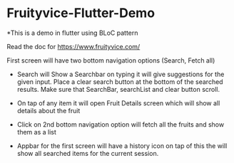 # Fruityvice-Flutter-Demo

*This is a demo in flutter using BLoC pattern

Read the doc for https://www.fruityvice.com/

First screen will have two bottom navigation options (Search, Fetch all)

- Search will Show a Searchbar on typing it will give suggestions for the given input. Place a clear search button at the bottom of the searched results. Make sure that SearchBar, searchList and clear button scroll.

- On tap of any item it will open Fruit Details screen which will show all details about the fruit

- Click on 2nd bottom navigation option will fetch all the fruits and show them as a list

- Appbar for the first screen will have a history icon on tap of this the will show all searched items for the current session.
